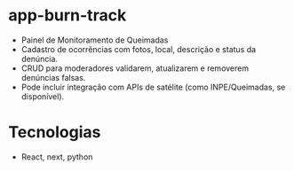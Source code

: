 # app-burn-track
- Painel de Monitoramento de Queimadas
- Cadastro de ocorrências com fotos, local, descrição e status da denúncia.
- CRUD para moderadores validarem, atualizarem e removerem denúncias falsas.
- Pode incluir integração com APIs de satélite (como INPE/Queimadas, se disponível).

# Tecnologias
- React, next, python
